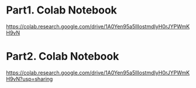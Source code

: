 
# Part1. Colab Notebook 
https://colab.research.google.com/drive/1A0Yen95a5llIostmdIyH0rJYPWmKH9vN

# Part2. Colab Notebook
https://colab.research.google.com/drive/1A0Yen95a5llIostmdIyH0rJYPWmKH9vN?usp=sharing

